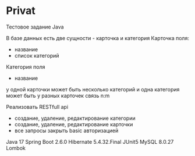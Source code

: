 # Privat
Тестовое задание Java

В базе данных есть две сущности - карточка и категория
Карточка поля:
- название 
- список категорий

Категория поля
- название

у одной карточки может быть несколько категорий и одна категория может быть у разных карточек
связь n:m

Реализовать RESTfull api
- создание, удаление, редактирование категории
- создание, удаление, редактирование карточки 
- все запросы закрыть basic авторизацией 

Java 17
Spring Boot 2.6.0
Hibernate 5.4.32.Final
JUnit5
MySQL 8.0.27
Lombok
